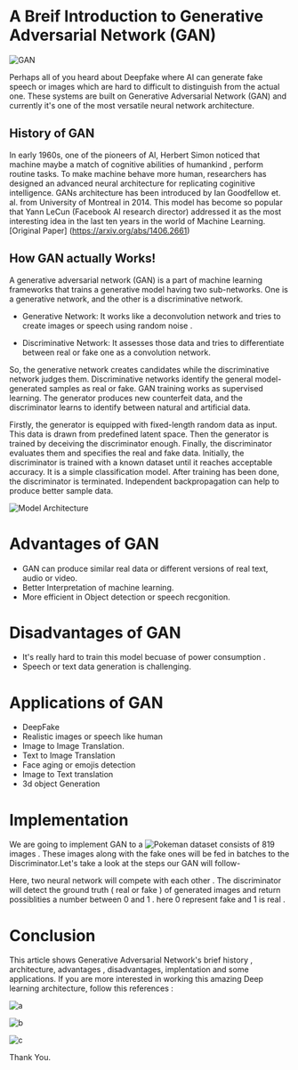 # A Breif Introduction to Generative Adversarial Network (GAN)

![GAN](https://github.com/ron352/winter-of-contributing/blob/Datascience_With_Python/Datascience_With_Python/Deep%20Learning/Algorithms/Generative%20Adversarial%20Network/Images/GAN.png)

Perhaps all of you heard about Deepfake where AI can generate fake speech or images which are hard to difficult to distinguish from the actual one. These systems are built on Generative Adversarial Network (GAN) and currently it's one of the most versatile neural network architecture.

## History of GAN

In early 1960s, one of the pioneers of AI, Herbert Simon noticed that machine maybe a match of cognitive abilities of humankind , perform routine tasks. To make machine behave more human, researchers has designed an advanced neural architecture for replicating coginitive intelligence. GANs architecture has been introduced by Ian Goodfellow et. al. from University of Montreal in 2014. This model has become so popular that Yann LeCun (Facebook AI research director) addressed it as the most interesting idea in the last ten years in the world of Machine Learning.
[Original Paper] (https://arxiv.org/abs/1406.2661)

## How GAN actually Works!

A generative adversarial network (GAN) is a part of machine learning frameworks that trains a generative model having two sub-networks. One is a generative network, and the other is a discriminative network.

- Generative Network: It works like a deconvolution network and tries to create images or speech using random noise .

- Discriminative Network: It assesses those data and tries to differentiate between real or fake one as a convolution network.

So, the generative network creates candidates while the discriminative network judges them. Discriminative networks identify the general model-generated samples as real or fake. GAN training works as supervised learning. The generator produces new counterfeit data, and the discriminator learns to identify between natural and artificial data.

Firstly, the generator is equipped with fixed-length random data as input. This data is drawn from predefined latent space. Then the generator is trained by deceiving the discriminator enough. Finally, the discriminator evaluates them and specifies the real and fake data. Initially, the discriminator is trained with a known dataset until it reaches acceptable accuracy. It is a simple classification model. After training has been done, the discriminator is terminated. Independent backpropagation can help to produce better sample data.

![Model Architecture](https://github.com/ron352/winter-of-contributing/blob/Datascience_With_Python/Datascience_With_Python/Deep%20Learning/Algorithms/Generative%20Adversarial%20Network/Images/generative-adversarial-network.png)


# Advantages of GAN

- GAN can produce similar real data or different versions of real text, audio or video.
- Better Interpretation of machine learning.
- More efficient in Object detection or speech recgonition.

# Disadvantages of GAN 
- It's really hard to train this model becuase of power consumption .
- Speech or text data generation is challenging.

# Applications of GAN

-  DeepFake 
-  Realistic images or speech like human
-  Image to Image Translation.
-  Text to Image Translation
-  Face aging or emojis detection
-  Image to Text translation
-  3d object Generation 

# Implementation

We are going to implement GAN to a ![Pokeman dataset](https://www.kaggle.com/kvpratama/pokemon-images-dataset) consists of 819 images . 
These images along with the fake ones will be fed in batches to the Discriminator.Let's take a look at the steps our GAN will follow-

Here, two neural network will compete with each other . The discriminator will detect the ground truth ( real or fake ) of generated images and return possiblities a number between 0 and 1 . here 0 represent fake and 1 is real .

# Conclusion 
This article shows Generative Adversarial Network's brief history , architecture, advantages , disadvantages, implentation and some applications. If you are more interested in working this amazing Deep learning architecture, follow this references :

![a](https://machinelearningmastery.com/how-to-code-the-generative-adversarial-network-training-algorithm-and-loss-functions/)

![b](https://towardsdatascience.com/generative-adversarial-network-gan-for-dummies-a-step-by-step-tutorial-fdefff170391)

![c](https://medium.com/intel-student-ambassadors/mnist-gan-detailed-step-by-step-explanation-implementation-in-code-ecc93b22dc60)

Thank You.

